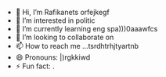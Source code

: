 - 👋 Hi, I’m Rafikanets orfejkegf
- 👀 I’m interested in politic
- 🌱 I’m currently learning eng spa)))0aaawfcs
- 💞️ I’m looking to collaborate on 
- 📫 How to reach me ...tsrdhtrhjtyartnb
- 😄 Pronouns: |)rgkkiwd
- ⚡ Fun fact: .
<!---
Rafikanets/Rafikanets is a ✨ special ✨ repository because its `README.md` (this file) appears on your GitHub profile.
You can click the Preview link to take a look at your changes
